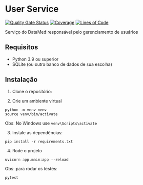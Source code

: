 # User Service

[![Quality Gate Status](https://sonarcloud.io/api/project_badges/measure?project=EPS-DataMed_user-service&metric=alert_status)](https://sonarcloud.io/summary/new_code?id=EPS-DataMed_user-service) [![Coverage](https://sonarcloud.io/api/project_badges/measure?project=EPS-DataMed_user-service&metric=coverage)](https://sonarcloud.io/summary/new_code?id=EPS-DataMed_user-service) [![Lines of Code](https://sonarcloud.io/api/project_badges/measure?project=EPS-DataMed_user-service&metric=ncloc)](https://sonarcloud.io/summary/new_code?id=EPS-DataMed_user-service)

Serviço do DataMed responsável pelo gerenciamento de usuários

## Requisitos

- Python 3.9 ou superior
- SQLite (ou outro banco de dados de sua escolha)

## Instalação

1. Clone o repositório:

2. Crie um ambiente virtual
```
python -m venv venv
source venv/bin/activate 
```
Obs: No Windows use `venv\Scripts\activate`

3. Instale as dependências:
```
pip install -r requirements.txt
```

4. Rode o projeto
```
uvicorn app.main:app --reload
```


Obs: para rodar os testes:
```
pytest
```
